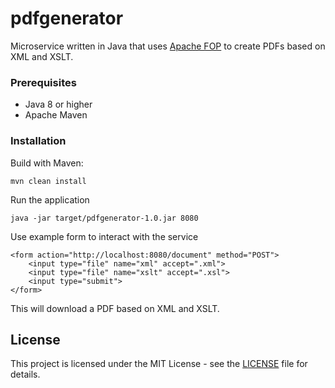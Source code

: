 # pdfgenerator


Microservice written in Java that uses <a href="https://xmlgraphics.apache.org/fop/">Apache FOP</a> to create PDFs based on XML and XSLT.

### Prerequisites

* Java 8 or higher
* Apache Maven

### Installation

Build with Maven:

    mvn clean install

Run the application

    java -jar target/pdfgenerator-1.0.jar 8080

Use example form to interact with the service

	<form action="http://localhost:8080/document" method="POST">
		<input type="file" name="xml" accept=".xml">
		<input type="file" name="xslt" accept=".xsl">
		<input type="submit">
	</form>

This will download a PDF based on XML and XSLT.

## License

This project is licensed under the MIT License - see the [LICENSE](LICENSE) file for details.